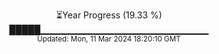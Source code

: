 <p align="center">
⏳Year Progress (19.33 %) <br>
█████▁▁▁▁▁▁▁▁▁▁▁▁▁▁▁▁▁▁▁▁▁▁▁▁▁ <br>
<sub>Updated: Mon, 11 Mar 2024 18:20:10 GMT</sub>
</p>

